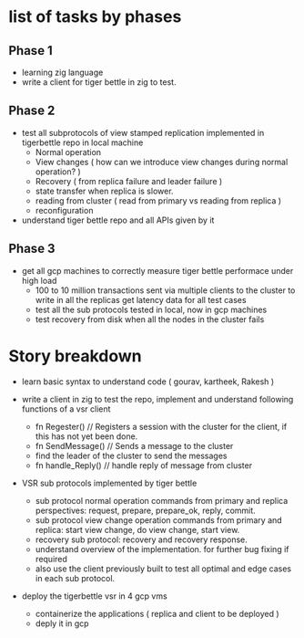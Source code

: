 

# list of tasks by phases

## Phase 1

*   learning zig language
*   write a client for tiger bettle in zig to test.

## Phase 2

*   test all subprotocols of view stamped replication implemented in tigerbettle repo in local machine
     - Normal operation
     - View changes ( how can we introduce view changes during normal operation? )
     - Recovery ( from replica failure and leader failure )
     - state transfer when replica is slower.
     - reading from cluster ( read from primary vs reading from replica )
     - reconfiguration 
*   understand tiger bettle repo and all APIs given by it

## Phase 3

*   get all gcp machines to correctly measure tiger bettle performace under high load
     - 100 to 10 million transactions sent via multiple clients to the cluster to write in all the replicas 
     get latency data for all test cases 
     - test all the sub protocols tested in local, now in gcp machines 
     - test recovery from disk when all the nodes in the cluster fails


# Story breakdown

* learn basic syntax to understand code ( gourav, kartheek, Rakesh )

* write a client in zig  to test the repo, implement and understand following functions of a vsr client 
     - fn Regester() // Registers a session with the cluster for the client, if this has not yet been done.
     - fn SendMessage() // Sends a message to the cluster
     - find the leader of the cluster to send the messages 
     - fn handle_Reply() // handle reply of message from cluster

* VSR sub protocols implemented by tiger bettle
     - sub protocol normal operation commands from primary and replica perspectives: request, prepare, prepare_ok, reply, commit.
     - sub protocol view change operation commands from primary and replica: start view change, do view change, start view.
     - recovery sub protocol: recovery and recovery response.
     - understand overview of the implementation. for further bug fixing if required 
     - also use the client previously built to test all optimal and edge cases in each sub protocol.

* deploy the tigerbettle vsr in 4 gcp vms
     - containerize the applications ( replica and client to be deployed )    
     - deply it in gcp


    
    
    
   